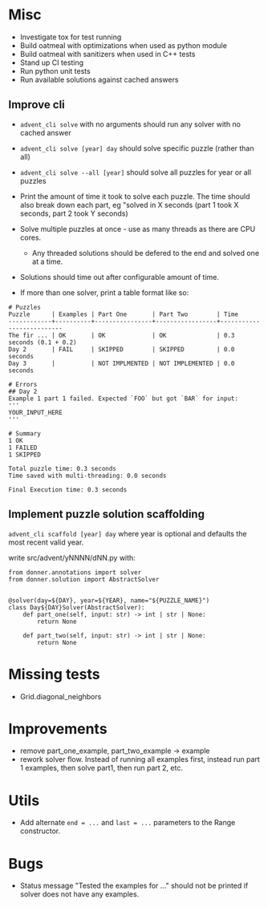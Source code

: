 # Misc
- Investigate tox for test running
- Build oatmeal with optimizations when used as python module
- Build oatmeal with sanitizers when used in C++ tests
- Stand up CI testing
 - Run python unit tests
 - Run available solutions against cached answers

## Improve cli
- `advent_cli solve` with no arguments should run any solver with no cached answer
- `advent_cli solve [year] day` should solve specific puzzle (rather than all)
- `advent_cli solve --all [year]` should solve all puzzles for year or all puzzles
- Print the amount of time it took to solve each puzzle. The time should also
  break down each part, eg "solved in X seconds (part 1 took X seconds, part 2 took Y seconds)
- Solve multiple puzzles at once - use as many threads as there are CPU cores.
  - Any threaded solutions should be defered to the end and solved one at a time.
- Solutions should time out after configurable amount of time.

- If more than one solver, print a table format like so:

```
# Puzzles
Puzzle      | Examples | Part One       | Part Two        | Time
------------+----------+----------------+-----------------+--------------------------
The fir ... | OK       | OK             | OK              | 0.3 seconds (0.1 + 0.2)
Day 2       | FAIL     | SKIPPED        | SKIPPED         | 0.0 seconds
Day 3       |          | NOT IMPLMENTED | NOT IMPLEMENTED | 0.0 seconds

# Errors
## Day 2
Example 1 part 1 failed. Expected `FOO` but got `BAR` for input:
'''
YOUR_INPUT_HERE
'''

# Summary
1 OK
1 FAILED
1 SKIPPED

Total puzzle time: 0.3 seconds
Time saved with multi-threading: 0.0 seconds

Final Execution time: 0.3 seconds
```

## Implement puzzle solution scaffolding
`advent_cli scaffold [year] day`
where year is optional and defaults the most recent valid year.

write src/advent/yNNNN/dNN.py with:

```
from donner.annotations import solver
from donner.solution import AbstractSolver


@solver(day=${DAY}, year=${YEAR}, name="${PUZZLE_NAME}")
class Day${DAY}Solver(AbstractSolver):
    def part_one(self, input: str) -> int | str | None:
        return None

    def part_two(self, input: str) -> int | str | None:
        return None
```

# Missing tests
- Grid.diagonal_neighbors

# Improvements
- remove part_one_example, part_two_example -> example
- rework solver flow. Instead of running all examples first, instead run part 1
  examples, then solve part1, then run part 2, etc.

# Utils
- Add alternate `end = ...` and `last = ...` parameters to the Range constructor.

# Bugs
- Status message "Tested the examples for ..." should not be printed if solver
  does not have any examples.